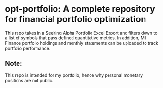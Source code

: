 # opt-portfolio: A complete repository for financial portfolio optimization

This repo takes in a Seeking Alpha Portfolio Excel Export and filters down to a list of symbols that pass defined quantitative metrics. In addition, M1 Finance portfolio holdings and monthly statements can be uploaded to track portfolio performance.

## Note:

This repo is intended for my portfolio, hence why personal monetary positions are not public.